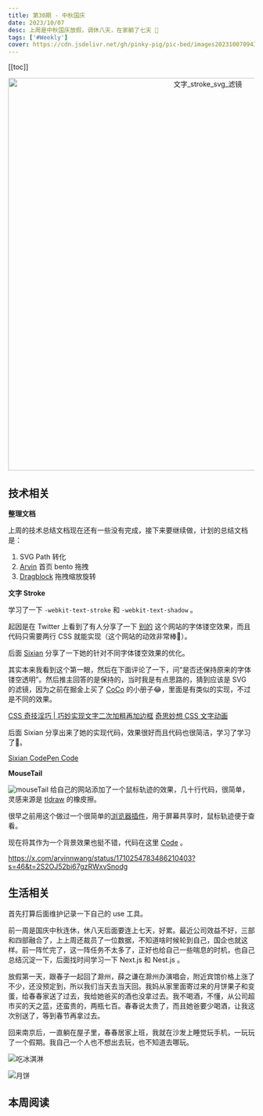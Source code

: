 ```yaml
---
title: 第30期 - 中秋国庆
date: 2023/10/07
desc: 上周是中秋国庆放假，调休八天，在家躺了七天 🤣
tags: ['#Weekly']
cover: https://cdn.jsdelivr.net/gh/pinky-pig/pic-bed/images20231007094339.png
---
```


[[toc]]

<p align="center">
  <img alt="文字_stroke_svg_滤镜" src="https://cdn.jsdelivr.net/gh/pinky-pig/pic-bed/images20231007094339.png" width=800 />
</p>

## 技术相关

**整理文档**

上周的技术总结文档现在还有一些没有完成，接下来要继续做，计划的总结文档是：

1. SVG Path 转化
2. [Arvin](https://mmeme.me/) 首页 bento 拖拽
3. [Dragblock](https://dragblock.mmeme.me/) 拖拽缩放旋转

**文字 Stroke**

学习了一下 `-webkit-text-stroke` 和 `-webkit-text-shadow` 。

起因是在 Twitter 上看到了有人分享了一下 [别的](https://www.biede.com/bie-music/long-may-the-water-flow-track-by-track-intro/) 这个网站的字体镂空效果，而且代码只需要两行 CSS 就能实现（这个网站的动效非常棒🤣）。

后面 [Sixian](https://x.com/noworkforsixian/status/1708441496356340195?s=46&t=2S2OJ52bi67gzRWxvSnodg) 分享了一下她的针对不同字体镂空效果的优化。

其实本来我看到这个第一眼，然后在下面评论了一下，问“是否还保持原来的字体镂空透明”。然后推主回答的是保持的，当时我是有点思路的，猜到应该是 SVG 的滤镜，因为之前在掘金上买了 [CoCo](https://juejin.cn/user/2330620350437678) 的小册子😂，里面是有类似的实现，不过是不同的效果。

[CSS 奇技淫巧 | 巧妙实现文字二次加粗再加边框](https://juejin.cn/post/7023940690476269605)
[奇思妙想 CSS 文字动画](https://juejin.cn/post/6937102296442470413)

后面 Sixian 分享出来了她的实现代码，效果很好而且代码也很简洁，学习了学习了🤣。

[Sixian CodePen Code](https://codepen.io/lisixian/pen/eYbeadN)

**MouseTail**

![mouseTail](https://cdn.jsdelivr.net/gh/pinky-pig/pic-bed/imagesmouseTail.gif)
给自己的网站添加了一个鼠标轨迹的效果，几十行代码，很简单，灵感来源是 [tldraw](https://www.tldraw.com/) 的橡皮擦。

很早之前用这个做过一个很简单的[浏览器插件](https://github.com/pinky-pig/what-is-my-mouse-trail)，用于屏幕共享时，鼠标轨迹便于查看。

现在将其作为一个背景效果也挺不错，代码在这里 [Code](https://github.com/pinky-pig/Arvin/blob/main/components/ui/MouseTailBackground.vue) 。

<https://x.com/arvinnwang/status/1710254783486210403?s=46&t=2S2OJ52bi67gzRWxvSnodg>

## 生活相关

首先打算后面维护记录一下自己的 use 工具。

前一周是国庆中秋连休，休八天后面要连上七天，好累。最近公司效益不好，三部和四部融合了，上上周还裁员了一位数据，不知道啥时候轮到自己，国企也就这样。前一阵忙完了，这一阵任务不太多了，正好也给自己一些喘息的时机，也自己总结沉淀一下，后面找时间学习一下 Next.js 和 Nest.js 。

放假第一天，跟春子一起回了滁州，薛之谦在滁州办演唱会，附近宾馆价格上涨了不少，还没预定到，所以我们当天去当天回。我妈从家里面寄过来的月饼果子和变蛋，给春春家送了过去，我给她爸买的酒也没拿过去。我不喝酒，不懂，从公司超市买的天之蓝，还蛮贵的，两瓶七百。春春说太贵了，而且她爸要少喝酒，让我这次别送了，等到春节再拿过去。

回来南京后，一直躺在屋子里，春春居家上班，我就在沙发上睡觉玩手机，一玩玩了一个假期。我自己一个人也不想出去玩，也不知道去哪玩。

![吃冰淇淋](https://cdn.jsdelivr.net/gh/pinky-pig/pic-bed/images吃冰淇淋.jpg)

![月饼](https://cdn.jsdelivr.net/gh/pinky-pig/pic-bed/images月饼.jpg)

## 本周阅读

